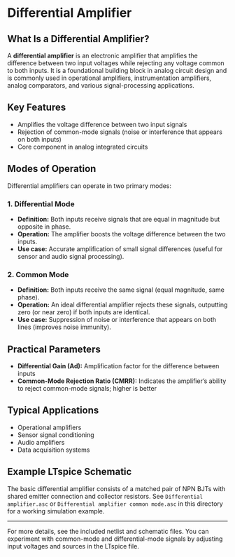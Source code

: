 # Differential Amplifier

## What Is a Differential Amplifier?

A **differential amplifier** is an electronic amplifier that amplifies the difference between two input voltages while rejecting any voltage common to both inputs. It is a foundational building block in analog circuit design and is commonly used in operational amplifiers, instrumentation amplifiers, analog comparators, and various signal-processing applications.

## Key Features

- Amplifies the voltage difference between two input signals
- Rejection of common-mode signals (noise or interference that appears on both inputs)
- Core component in analog integrated circuits

## Modes of Operation

Differential amplifiers can operate in two primary modes:

### 1. Differential Mode
- **Definition:** Both inputs receive signals that are equal in magnitude but opposite in phase.
- **Operation:** The amplifier boosts the voltage difference between the two inputs.
- **Use case:** Accurate amplification of small signal differences (useful for sensor and audio signal processing).

### 2. Common Mode
- **Definition:** Both inputs receive the same signal (equal magnitude, same phase).
- **Operation:** An ideal differential amplifier rejects these signals, outputting zero (or near zero) if both inputs are identical.
- **Use case:** Suppression of noise or interference that appears on both lines (improves noise immunity).

## Practical Parameters

- **Differential Gain (Ad):** Amplification factor for the difference between inputs
- **Common-Mode Rejection Ratio (CMRR):** Indicates the amplifier’s ability to reject common-mode signals; higher is better

## Typical Applications

- Operational amplifiers
- Sensor signal conditioning
- Audio amplifiers
- Data acquisition systems

## Example LTspice Schematic

The basic differential amplifier consists of a matched pair of NPN BJTs with shared emitter connection and collector resistors. See `Differential amplifier.asc` or `Differential amplifier common mode.asc`  in this directory for a working simulation example.

---

For more details, see the included netlist and schematic files. You can experiment with common-mode and differential-mode signals by adjusting input voltages and sources in the LTspice file.

